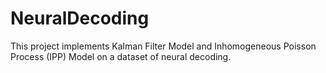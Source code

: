 # NeuralDecoding
This project implements Kalman Filter Model and Inhomogeneous Poisson Process (IPP) Model on a dataset of neural decoding.
